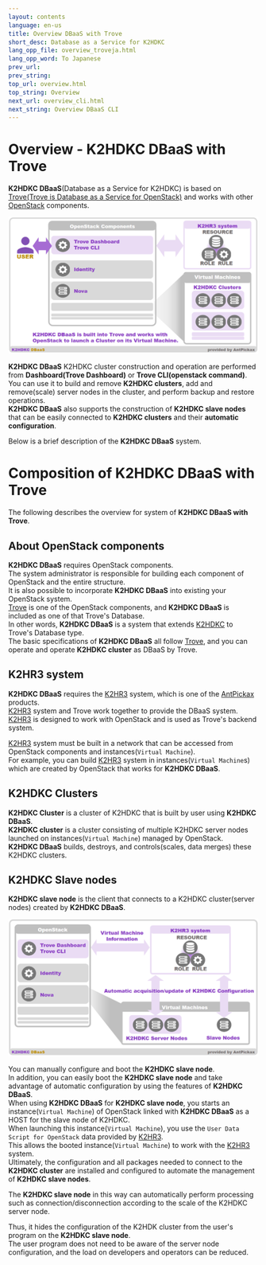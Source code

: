 ```yaml
---
layout: contents
language: en-us
title: Overview DBaaS with Trove
short_desc: Database as a Service for K2HDKC
lang_opp_file: overview_troveja.html
lang_opp_word: To Japanese
prev_url: 
prev_string: 
top_url: overview.html
top_string: Overview
next_url: overview_cli.html
next_string: Overview DBaaS CLI
---
```


# Overview - K2HDKC DBaaS with Trove
**K2HDKC DBaaS**(Database as a Service for K2HDKC) is based on [Trove(Trove is Database as a Service for OpenStack)](https://wiki.openstack.org/wiki/Trove) and works with other [OpenStack](https://www.openstack.org/) components.  

![K2HDKC DBaaS Overview](images/overview.png)

**K2HDKC DBaaS** K2HDKC cluster construction and operation are performed from **Dashboard(Trove Dashboard)** or **Trove CLI(openstack command)**.  
You can use it to build and remove **K2HDKC clusters**, add and remove(scale) server nodes in the cluster, and perform backup and restore operations.  
**K2HDKC DBaaS** also supports the construction of **K2HDKC slave nodes** that can be easily connected to **K2HDKC clusters** and their **automatic configuration**.  

Below is a brief description of the **K2HDKC DBaaS** system.  

# Composition of K2HDKC DBaaS with Trove

The following describes the overview for system of **K2HDKC DBaaS with Trove**.

## About OpenStack components

**K2HDKC DBaaS** requires OpenStack components.  
The system administrator is responsible for building each component of OpenStack and the entire structure.  
It is also possible to incorporate **K2HDKC DBaaS** into existing your OpenStack system.  
[Trove](https://wiki.openstack.org/wiki/Trove) is one of the OpenStack components, and **K2HDKC DBaaS** is included as one of that Trove's Database.  
In other words, **K2HDKC DBaaS** is a system that extends [K2HDKC](https://k2hdkc.antpick.ax/) to Trove's Database type.  
The basic specifications of **K2HDKC DBaaS** all follow [Trove](https://wiki.openstack.org/wiki/Trove), and you can operate and operate **K2HDKC cluster** as DBaaS by Trove.  

## K2HR3 system
**K2HDKC DBaaS** requires the [K2HR3](https://k2hr3.antpick.ax/) system, which is one of the [AntPickax](https://antpick.ax/) products.  
[K2HR3](https://k2hr3.antpick.ax/) system and Trove work together to provide the DBaaS system.  
[K2HR3](https://k2hr3.antpick.ax/) is designed to work with OpenStack and is used as Trove's backend system.  

[K2HR3](https://k2hr3.antpick.ax/) system must be built in a network that can be accessed from OpenStack components and instances(`Virtual Machine`).  
For example, you can build [K2HR3](https://k2hr3.antpick.ax/) system in instances(`Virtual Machine`s) which are created by OpenStack that works for **K2HDKC DBaaS**.  

## K2HDKC Clusters
**K2HDKC Cluster** is a cluster of K2HDKC that is built by user using **K2HDKC DBaaS**.  
**K2HDKC cluster** is a cluster consisting of multiple K2HDKC server nodes launched on instances(`Virtual Machine`) managed by OpenStack.  
**K2HDKC DBaaS** builds, destroys, and controls(scales, data merges) these K2HDKC clusters.  

## K2HDKC Slave nodes
**K2HDKC slave node** is the client that connects to a K2HDKC cluster(server nodes) created by **K2HDKC DBaaS**.  

![K2HDKC DBaaS Slave Overview](images/overview_slave.png)

You can manually configure and boot the **K2HDKC slave node**.  
In addition, you can easily boot the **K2HDKC slave node** and take advantage of automatic configuration by using the features of **K2HDKC DBaaS**.  
When using **K2HDKC DBaaS** for **K2HDKC slave node**, you starts an instance(`Virtual Machine`) of OpenStack linked with **K2HDKC DBaaS** as a HOST for the slave node of K2HDKC.  
When launching this instance(`Virtual Machine`), you use the `User Data Script for OpenStack` data provided by [K2HR3](https://k2hr3.antpick.ax/).  
This allows the booted instance(`Virtual Machine`) to work with the [K2HR3](https://k2hr3.antpick.ax/) system.  
Ultimately, the configuration and all packages needed to connect to the **K2HDKC cluster** are installed and configured to automate the management of **K2HDKC slave nodes**.  

The **K2HDKC slave node** in this way can automatically perform processing such as connection/disconnection according to the scale of the K2HDKC server node.  

Thus, it hides the configuration of the K2HDK cluster from the user's program on the **K2HDKC slave node**.  
The user program does not need to be aware of the server node configuration, and the load on developers and operators can be reduced.  

